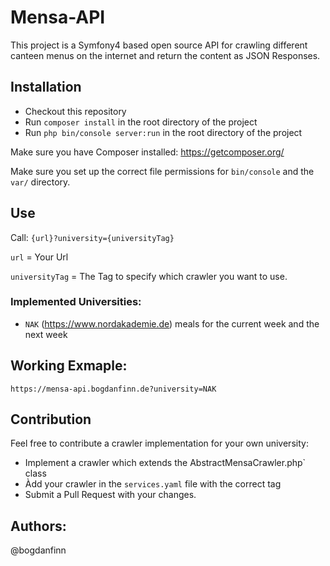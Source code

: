 # Mensa-API
This project is a Symfony4 based open source API for crawling different canteen menus on the internet and return the content as JSON Responses.

## Installation
* Checkout this repository
* Run `composer install` in the root directory of the project
* Run `php bin/console server:run` in the root directory of the project

Make sure you have Composer installed: https://getcomposer.org/

Make sure you set up the correct file permissions for `bin/console` and the `var/` directory.

## Use
Call:
`{url}?university={universityTag}`

`url` = Your Url

`universityTag` = The Tag to specify which crawler you want to use.


### Implemented Universities:
* `NAK` (https://www.nordakademie.de) meals for the current week and the next week

## Working Exmaple:
`https://mensa-api.bogdanfinn.de?university=NAK`

## Contribution
Feel free to contribute a crawler implementation for your own university:
* Implement a crawler which extends the AbstractMensaCrawler.php` class
* Àdd your crawler in the `services.yaml` file with the correct tag
* Submit a Pull Request with your changes.


## Authors:
@bogdanfinn
